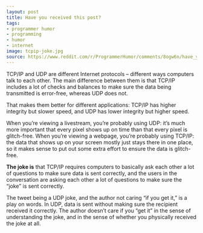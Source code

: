 ```yaml
---
layout: post
title: Have you received this post?
tags:
- programmer humor
- programming
- humor
- internet
image: tcpip-joke.jpg
source: https://www.reddit.com/r/ProgrammerHumor/comments/8ogw6n/have_you_recieved_this_post/
---
```


TCP/IP and UDP are different Internet protocols – different ways computers talk to each other. The main difference between them is that TCP/IP includes a lot of checks and balances to make sure the data being transmitted is error-free, whereas UDP does not.

That makes them better for different applications: TCP/IP has higher integrity but slower speed, and UDP has lower integrity but higher speed.

When you’re viewing a livestream, you’re probably using UDP: it’s much more important that every pixel shows up on time than that every pixel is glitch-free. When you’re viewing a webpage, you’re probably using TCP/IP: the data that shows up on your screen mostly just stays there in one place, so it makes sense to put out some extra effort to ensure the data is glitch-free.

**The joke is** that TCP/IP requires computers to basically ask each other a lot of questions to make sure data is sent correctly, and the users in the conversation are asking each other a lot of questions to make sure the “joke” is sent correctly.

The tweet being a UDP joke, and the author not caring “if you get it,” is a play on words. In UDP, data is sent without making sure the recipient received it correctly. The author doesn’t care if you “get it” in the sense of understanding the joke, and in the sense of whether you physically received the joke at all.